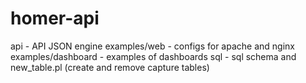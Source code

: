 # homer-api

api - API JSON engine 
examples/web - configs for apache and nginx
examples/dashboard - examples of dashboards
sql - sql schema and new_table.pl (create and remove capture tables)


